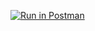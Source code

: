 [![Run in Postman](https://run.pstmn.io/button.svg)](https://app.getpostman.com/run-collection/dae921c2076893b36d88)
<div id="swagger-ui"></div>
<style> .swagger-ui .scheme-container, .swagger-ui .topbar { display: none !important; } </style>
<link rel="stylesheet" type="text/css" href="https://cdnjs.cloudflare.com/ajax/libs/swagger-ui/3.27.0/swagger-ui.css">
<script src="../../assets/swagger-ui-bundle.js"></script>
<!-- <script src="../../assets/swagger-ui.min.js"></script> -->
<script src="../../assets/swagger-ui-standalone-preset.js"></script>
<script>
window.onload = function() {
  // Begin Swagger UI call region
  const ui = SwaggerUIBundle({
    url: "../../microservices-yaml/PublicApi.yml ",
    dom_id: '#swagger-ui',
    deepLinking: true,
    presets: [
      SwaggerUIBundle.presets.apis,
      SwaggerUIStandalonePreset
    ],
    layout: "StandaloneLayout"
  })
  window.ui = ui
}
</script>